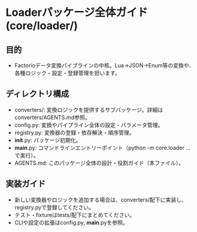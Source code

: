 # Loaderパッケージ全体ガイド (core/loader/)

## 目的
* Factorioデータ変換パイプラインの中核。Lua→JSON→Enum等の変換や、各種ロジック・設定・登録管理を担います。

## ディレクトリ構成
* converters/: 変換ロジックを提供するサブパッケージ。詳細はconverters/AGENTS.md参照。
* config.py: 変換やパイプライン全体の設定・パラメータ管理。
* registry.py: 変換器の登録・依存解決・順序管理。
* __init__.py: パッケージ初期化。
* __main__.py: コマンドラインエントリーポイント（python -m core.loader ... で実行）。
* AGENTS.md: このパッケージ全体の設計・役割ガイド（本ファイル）。

## 実装ガイド
- 新しい変換器やロジックを追加する場合は、converters/配下に実装し、registry.pyで登録してください。
- テスト・fixtureはtests/配下にまとめてください。
- CLIや設定の拡張はconfig.py, __main__.pyを参照。
